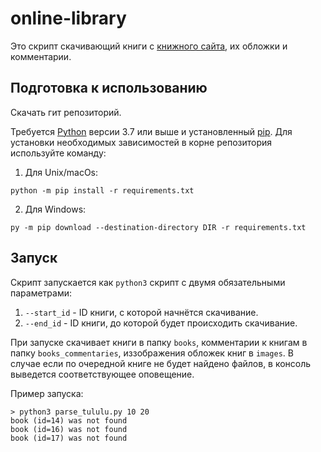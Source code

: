 # online-library

Это скрипт скачивающий книги с [книжного сайта](https://tululu.org), их обложки и комментарии.

## Подготовка к использованию

Скачать гит репозиторий.

Требуется [Python](https://www.python.org/downloads/) версии 3.7 или выше и установленный [pip](https://pip.pypa.io/en/stable/getting-started/). Для установки необходимых зависимостей в корне репозитория используйте команду:  
1. Для Unix/macOs:
```commandline
python -m pip install -r requirements.txt
```
2. Для Windows:
```commandline
py -m pip download --destination-directory DIR -r requirements.txt
```

## Запуск

Скрипт запускается как `python3` скрипт с двумя обязательными параметрами:
1. `--start_id` - ID книги, с которой начнётся скачивание.
2. `--end_id` - ID книги, до которой будет происходить скачивание.

При запуске скачивает книги в папку `books`, комментарии к книгам в папку `books_commentaries`, иззображения обложек книг в `images`. В случае если по очередной книге не будет найдено файлов, в консоль выведется соответствующее оповещение.

Пример запуска:
```comandline
> python3 parse_tululu.py 10 20
book (id=14) was not found
book (id=16) was not found
book (id=17) was not found
```
